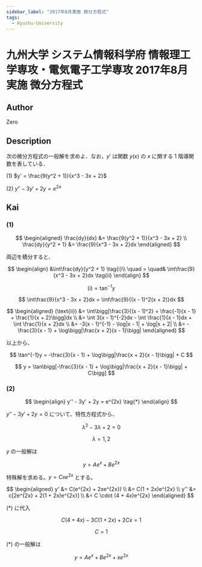 ```yaml
---
sidebar_label: "2017年8月実施 微分方程式"
tags:
  - Kyushu-University
---
```

# 九州大学 システム情報科学府 情報理工学専攻・電気電子工学専攻 2017年8月実施 微分方程式

## **Author**
Zero

## **Description**
次の微分方程式の一般解を求めよ．なお，$y'$ は関数 $y(x)$ の $x$ に関する $1$ 階導関数を表している．

(1) $y' = \frac{9(y^2 + 1)}{x^3 - 3x + 2}$ 

(2) $y'' - 3y' + 2y = e^{2x}$

## **Kai** 
### (1)

$$
\begin{aligned}
\frac{dy}{dx} &= \frac{9(y^2 + 1)}{x^3 - 3x + 2} \\
\frac{dy}{y^2 + 1} &= \frac{9}{x^3 - 3x + 2}dx
\end{aligned}
$$

両辺を積分すると、

$$
\begin{align}
&\int\frac{dy}{y^2 + 1} \tag{i}\\
\quad = \quad& \int\frac{9}{x^3 - 3x + 2}dx \tag{ii}   
\end{align}
$$

$$
(\text{i}) = \tan^{-1} y
$$

$$
\int\frac{9}{x^3 - 3x + 2}dx = \int\frac{9}{(x - 1)^2(x + 2)}dx
$$

$$
\begin{aligned}
(\text{ii}) &= \int\bigg[\frac{3}{(x - 1)^2} + \frac{-1}{x - 1} + \frac{1}{x + 2}\bigg]dx \\
&= \int 3(x - 1)^{-2}dx - \int \frac{1}{x - 1}dx + \int \frac{1}{x + 2}dx \\
&= -3(x - 1)^{-1} - \log|x - 1| + \log|x + 2| \\
&= -\frac{3}{x - 1} + \log\bigg|\frac{x + 2}{x - 1}\bigg|
\end{aligned}
$$

以上から、

$$
\tan^{-1}y = -\frac{3}{x - 1} + \log\bigg|\frac{x + 2}{x - 1}\bigg| + C
$$

$$
y = \tan\bigg[-\frac{3}{x - 1} + \log\bigg|\frac{x + 2}{x - 1}\bigg| + C\bigg]
$$

### (2)

$$
\begin{align}
y'' - 3y' + 2y = e^{2x} \tag{*}
\end{align}
$$

$y'' - 3y' + 2y = 0$ について、特性方程式から、

$$
\lambda^2 - 3\lambda + 2 = 0
$$

$$
\lambda = 1,2
$$

$y$ の一般解は

$$
y = Ae^x + Be^{2x}
$$

特殊解を求める。$y = Cxe^{2x}$ とする。

$$
\begin{aligned}
y' &= C(e^{2x} + 2xe^{2x}) \\
&= C(1 + 2x)e^{2x} \\
y'' &= c[2e^{2x} + 2(1 + 2x)e^{2x}] \\
&= C \cdot (4 + 4x)e^{2x}
\end{aligned}
$$

$(*)$ に代入

$$
C(4 + 4x) - 3C(1 + 2x) + 2Cx = 1
$$

$$
C = 1
$$

$(*)$ の一般解は

$$
y = Ae^x + Be^{2x} + xe^{2x}
$$